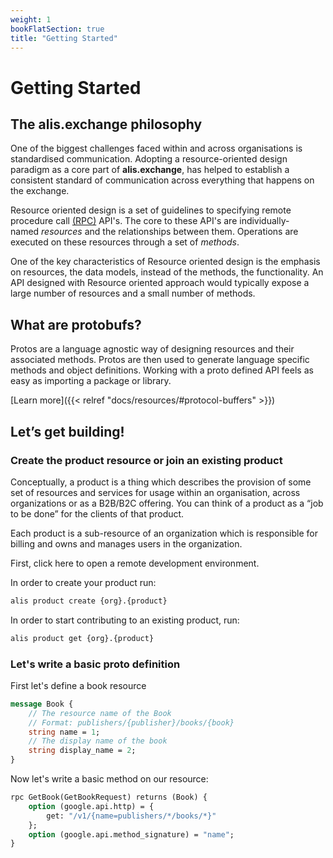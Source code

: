 ```yaml
---
weight: 1
bookFlatSection: true
title: "Getting Started"
---
```


# Getting Started

## The alis.exchange philosophy

One of the biggest challenges faced within and across organisations is standardised communication. Adopting a resource-oriented design paradigm as a core part of **alis.exchange**, has helped to establish a consistent standard of communication across everything that happens on the exchange.

Resource oriented design is a set of guidelines to specifying remote procedure call [(RPC)](https://en.wikipedia.org/wiki/Remote_procedure_call) API's. The core to these API's are individually-named *resources* and the relationships between them. Operations are executed on these resources through a set of *methods*.

One of the key characteristics of Resource oriented design is the emphasis on resources, the data models, instead of the methods, the functionality. An API designed with Resource oriented approach would typically expose a large number of resources and a small number of methods.

## What are protobufs?
Protos are a language agnostic way of designing resources and their associated methods. Protos are then used to generate language specific methods and object definitions. Working with a proto defined API feels as easy as importing a package or library.

[Learn more]({{< relref "docs/resources/#protocol-buffers" >}})

## Let’s get building!
### Create the product resource or join an existing product

Conceptually, a product is a thing which describes the provision of some set of resources and services for usage within an organisation, across organizations or as a B2B/B2C offering. You can think of a product as a “job to be done” for the clients of that product.

Each product is a sub-resource of an organization which is responsible for billing and owns and manages users in the organization.

First, click here to open a remote development environment.

In order to create your product run:
```bash
alis product create {org}.{product}
```

In order to start contributing to an existing product, run:
```bash
alis product get {org}.{product}
```

### Let's write a basic proto definition
First let's define a book resource
```protobuf
message Book {
    // The resource name of the Book
    // Format: publishers/{publisher}/books/{book}
    string name = 1;
    // The display name of the book
    string display_name = 2;
}
```
Now let's write a basic method on our resource:
```protobuf
rpc GetBook(GetBookRequest) returns (Book) {
    option (google.api.http) = {
        get: "/v1/{name=publishers/*/books/*}"
    };
    option (google.api.method_signature) = "name";
}
```